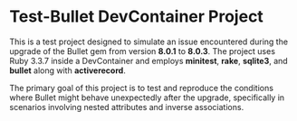 # Test-Bullet DevContainer Project

This is a test project designed to simulate an issue encountered during the upgrade of the Bullet gem from version **8.0.1** to **8.0.3**. The project uses Ruby 3.3.7 inside a DevContainer and employs **minitest**, **rake**, **sqlite3**, and **bullet** along with **activerecord**.

The primary goal of this project is to test and reproduce the conditions where Bullet might behave unexpectedly after the upgrade, specifically in scenarios involving nested attributes and inverse associations.
